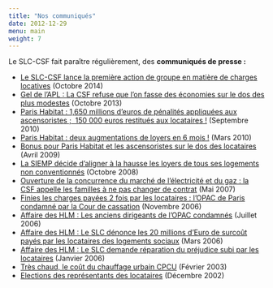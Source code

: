 ```yaml
---
title: "Nos communiqués"
date: 2012-12-29
menu: main
weight: 7
---
```


Le SLC-CSF fait paraître régulièrement, des **communiqués de presse :**

- [Le SLC-CSF lance la première action de groupe en matière de charges locatives](http://www3.slc.asso.fr/wp-content/uploads/2014/10/CP-ActionGroupe-20141008-VF2.pdf) (Octobre 2014)
- [Gel de l’APL : La CSF refuse que l’on fasse des économies sur le dos des plus modestes](http://www3.slc.asso.fr/?p=81 "Gel de l’APL : La CSF refuse que l’on fasse des économies sur le dos des plus modestes") (Octobre 2013)
- [Paris Habitat : 1,650 millions d’euros de pénalités appliquées aux ascensoristes ;  150 000 euros restitués aux locataires !](http://www3.slc.asso.fr/ComPressFAL2010.pdf) (Septembre 2010)
- [Paris Habitat : deux augmentations de loyers en 6 mois !](http://www3.slc.asso.fr/ComPressAugLoyer2010.pdf) (Mars 2010)
- [Bonus pour Paris Habitat et les ascensoristes sur le dos des locataires](http://www3.slc.asso.fr/ComPressPenaAscen2009.pdf) (Avril 2009)
- [La SIEMP décide d’aligner à la hausse les loyers de tous ses logements non conventionnés](http://www3.slc.asso.fr/ComPressSIEMPLoyers2008.pdf) (Octobre 2008)
- [Ouverture de la concurrence du marché de l’électricité et du gaz : la CSF appelle les familles à ne pas changer de contrat](http://www3.slc.asso.fr/ComPressCSFElec.pdf) (Mai 2007)
- [Finies les charges payées 2 fois par les locataires : l’OPAC de Paris condamné par la Cour de cassation](http://www3.slc.asso.fr/ComPressChargesGardien2006.pdf) (Novembre 2006)
- [Affaire des HLM : Les anciens dirigeants de l’OPAC condamnés](http://www3.slc.asso.fr/ComPressAffaireHLM2006_3.pdf) (Juillet 2006)
- [Affaire des HLM : Le SLC dénonce les 20 millions d’Euro de surcoût payés par les locataires des logements sociaux](http://www3.slc.asso.fr/ComPressAffaireHLM2006_2.pdf) (Mars 2006)
- [Affaire des HLM : Le SLC demande réparation du préjudice subi par les locataires](http://www3.slc.asso.fr/ComPressAffaireHLM2006_1.pdf) (Janvier 2006)
- [Très chaud, le coût du chauffage urbain CPCU](http://www3.slc.asso.fr/ComCPCU.pdf) (Février 2003)[](http://www3.slc.asso.fr/wp-content/uploads/2012/12/TractPHChauffageDaaf2013.pdf)
- [Elections des représentants des locataires](http://www3.slc.asso.fr/ComElec.pdf) (Décembre 2002)
